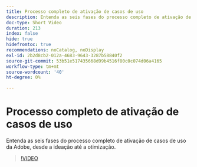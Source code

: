 ```yaml
---
title: Processo completo de ativação de casos de uso
description: Entenda as seis fases do processo completo de ativação de casos de uso da Adobe, desde a ideação até a otimização.
doc-type: Short Video
duration: 213
index: false
hide: true
hidefromtoc: true
recommendations: noCatalog, noDisplay
exl-id: 2b2d8cb2-012a-4683-9643-3287b58840f2
source-git-commit: 53b51e517435668d99b4516f80c0c074d06a4165
workflow-type: tm+mt
source-wordcount: '40'
ht-degree: 0%

---
```


# Processo completo de ativação de casos de uso

Entenda as seis fases do processo completo de ativação de casos de uso da Adobe, desde a ideação até a otimização.

<!-- 65_S651_3442537_212_endtoend-use-case-activation-process -->
>[!VIDEO](https://video.tv.adobe.com/v/3458248/?learn=on&enablevpops=true)
